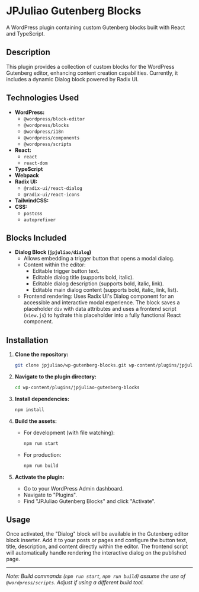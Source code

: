 # JPJuliao Gutenberg Blocks

A WordPress plugin containing custom Gutenberg blocks built with React and TypeScript.

## Description

This plugin provides a collection of custom blocks for the WordPress Gutenberg editor, enhancing content creation capabilities. Currently, it includes a dynamic Dialog block powered by Radix UI.

## Technologies Used

* **WordPress:**
  * `@wordpress/block-editor`
  * `@wordpress/blocks`
  * `@wordpress/i18n`
  * `@wordpress/components`
  * `@wordpress/scripts`
* **React:**
  * `react`
  * `react-dom`
* **TypeScript**
* **Webpack**
* **Radix UI:**
  * `@radix-ui/react-dialog`
  * `@radix-ui/react-icons`
* **TailwindCSS:**
* **CSS:**
  * `postcss`
  * `autoprefixer`

## Blocks Included

* **Dialog Block (`jpjuliao/dialog`)**
  * Allows embedding a trigger button that opens a modal dialog.
  * Content within the editor:
    * Editable trigger button text.
    * Editable dialog title (supports bold, italic).
    * Editable dialog description (supports bold, italic, link).
    * Editable main dialog content (supports bold, italic, link, list).
  * Frontend rendering: Uses Radix UI's Dialog component for an accessible and interactive modal experience. The block saves a placeholder `div` with data attributes and uses a frontend script (`view.js`) to hydrate this placeholder into a fully functional React component.

## Installation

1. **Clone the repository:**

    ```bash
    git clone jpjuliao/wp-gutenberg-blocks.git wp-content/plugins/jpjuliao-gutenberg-blocks
    ```

2. **Navigate to the plugin directory:**

    ```bash
    cd wp-content/plugins/jpjuliao-gutenberg-blocks
    ```

3. **Install dependencies:**

    ```bash
    npm install
    ```

4. **Build the assets:**
    * For development (with file watching):

        ```bash
        npm run start
        ```

    * For production:

        ```bash
        npm run build
        ```

5. **Activate the plugin:**
    * Go to your WordPress Admin dashboard.
    * Navigate to "Plugins".
    * Find "JPJuliao Gutenberg Blocks" and click "Activate".

## Usage

Once activated, the "Dialog" block will be available in the Gutenberg editor block inserter. Add it to your posts or pages and configure the button text, title, description, and content directly within the editor. The frontend script will automatically handle rendering the interactive dialog on the published page.

---

*Note: Build commands (`npm run start`, `npm run build`) assume the use of `@wordpress/scripts`. Adjust if using a different build tool.*
